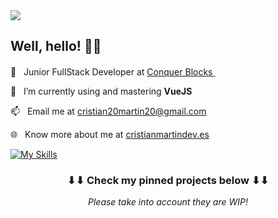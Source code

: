 <img src="/img/header-logo.svg">

<h2>
    Well, hello! 👋🏻
</h2>

💼&nbsp;&nbsp;&nbsp;Junior FullStack Developer at <a href="(https://www.conquerblocks.com/)">Conquer Blocks </a>&nbsp;<img style="margin-bottom: -2px" height="16" width="16" src="https://www.inno-it.es/wp-content/uploads/2023/04/favicon-150x150.png">

🌱&nbsp;&nbsp;&nbsp;I’m currently using and mastering **VueJS**

📫&nbsp;&nbsp;&nbsp;Email me at cristian20martin20@gmail.com

🌐&nbsp;&nbsp;&nbsp;Know more about me at <a href="" target="_blank">cristianmartindev.es</a>

[![My Skills](https://skillicons.dev/icons?i=vue,html,sass,php,git,mysql,ps)](https://skillicons.dev)

<h3 align="center">
    ⬇⬇ Check my pinned projects below ⬇⬇
</h3>
<p align="center">
    <i>Please take into account they are WIP!<i>
</p>
